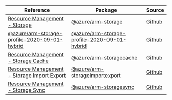 | Reference | Package | Source |
|---|---|---|
|[Resource Management - Storage](arm-storage-readme)|[@azure/arm-storage](https://www.npmjs.com/package/@azure/arm-storage)|[Github](https://github.com/Azure/azure-sdk-for-js/blob/main/sdk/storage/arm-storage)|
|[@azure/arm-storage-profile-2020-09-01-hybrid](arm-storage-profile-2020-09-01-hybrid-readme)|[@azure/arm-storage-profile-2020-09-01-hybrid](https://www.npmjs.com/package/@azure/arm-storage-profile-2020-09-01-hybrid)|[Github](https://github.com/Azure/azure-sdk-for-js/blob/main/sdk/storage/arm-storage-profile-2020-09-01-hybrid)|
|[Resource Management - Storage Cache](arm-storagecache-readme)|[@azure/arm-storagecache](https://www.npmjs.com/package/@azure/arm-storagecache)|[Github](https://github.com/Azure/azure-sdk-for-js/blob/main/sdk/storagecache/arm-storagecache)|
|[Resource Management - Storage Import Export](arm-storageimportexport-readme)|[@azure/arm-storageimportexport](https://www.npmjs.com/package/@azure/arm-storageimportexport)|[Github](https://github.com/Azure/azure-sdk-for-js/blob/main/sdk/storageimportexport/arm-storageimportexport)|
|[Resource Management - Storage Sync](arm-storagesync-readme)|[@azure/arm-storagesync](https://www.npmjs.com/package/@azure/arm-storagesync)|[Github](https://github.com/Azure/azure-sdk-for-js/blob/main/sdk/storagesync/arm-storagesync)|

